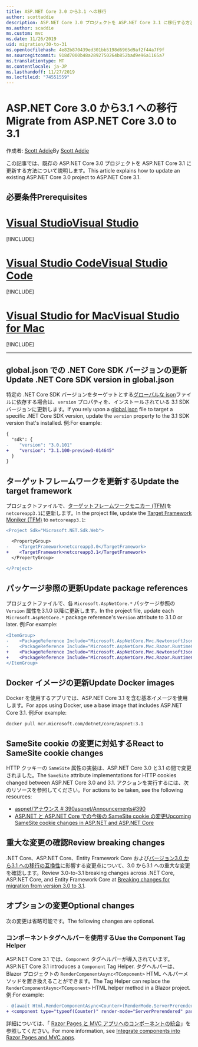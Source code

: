 ```yaml
---
title: ASP.NET Core 3.0 から3.1 への移行
author: scottaddie
description: ASP.NET Core 3.0 プロジェクトを ASP.NET Core 3.1 に移行する方法について説明します。
ms.author: scaddie
ms.custom: mvc
ms.date: 11/26/2019
uid: migration/30-to-31
ms.openlocfilehash: 4e82b870439ed301bb5198d6965d9af2f44a7f9f
ms.sourcegitcommit: 918d7000b48a2892750264b852bad9e96a1165a7
ms.translationtype: MT
ms.contentlocale: ja-JP
ms.lasthandoff: 11/27/2019
ms.locfileid: "74551559"
---
```

# <a name="migrate-from-aspnet-core-30-to-31"></a><span data-ttu-id="5bf3a-103">ASP.NET Core 3.0 から3.1 への移行</span><span class="sxs-lookup"><span data-stu-id="5bf3a-103">Migrate from ASP.NET Core 3.0 to 3.1</span></span>

<span data-ttu-id="5bf3a-104">作成者: [Scott Addie](https://github.com/scottaddie)</span><span class="sxs-lookup"><span data-stu-id="5bf3a-104">By [Scott Addie](https://github.com/scottaddie)</span></span>

<span data-ttu-id="5bf3a-105">この記事では、既存の ASP.NET Core 3.0 プロジェクトを ASP.NET Core 3.1 に更新する方法について説明します。</span><span class="sxs-lookup"><span data-stu-id="5bf3a-105">This article explains how to update an existing ASP.NET Core 3.0 project to ASP.NET Core 3.1.</span></span>

## <a name="prerequisites"></a><span data-ttu-id="5bf3a-106">必要条件</span><span class="sxs-lookup"><span data-stu-id="5bf3a-106">Prerequisites</span></span>

# <a name="visual-studiotabvisual-studio"></a>[<span data-ttu-id="5bf3a-107">Visual Studio</span><span class="sxs-lookup"><span data-stu-id="5bf3a-107">Visual Studio</span></span>](#tab/visual-studio)

[!INCLUDE[](~/includes/net-core-prereqs-vs-3.1.md)]

# <a name="visual-studio-codetabvisual-studio-code"></a>[<span data-ttu-id="5bf3a-108">Visual Studio Code</span><span class="sxs-lookup"><span data-stu-id="5bf3a-108">Visual Studio Code</span></span>](#tab/visual-studio-code)

[!INCLUDE[](~/includes/net-core-prereqs-vsc-3.1.md)]

# <a name="visual-studio-for-mactabvisual-studio-mac"></a>[<span data-ttu-id="5bf3a-109">Visual Studio for Mac</span><span class="sxs-lookup"><span data-stu-id="5bf3a-109">Visual Studio for Mac</span></span>](#tab/visual-studio-mac)

[!INCLUDE[](~/includes/net-core-prereqs-mac-3.1.md)]

---

## <a name="update-net-core-sdk-version-in-globaljson"></a><span data-ttu-id="5bf3a-110">global.json での .NET Core SDK バージョンの更新</span><span class="sxs-lookup"><span data-stu-id="5bf3a-110">Update .NET Core SDK version in global.json</span></span>

<span data-ttu-id="5bf3a-111">特定の .NET Core SDK バージョンをターゲットとする[グローバルな json](/dotnet/core/tools/global-json)ファイルに依存する場合は、`version` プロパティを、インストールされている 3.1 SDK バージョンに更新します。</span><span class="sxs-lookup"><span data-stu-id="5bf3a-111">If you rely upon a [global.json](/dotnet/core/tools/global-json) file to target a specific .NET Core SDK version, update the `version` property to the 3.1 SDK version that's installed.</span></span> <span data-ttu-id="5bf3a-112">例:</span><span class="sxs-lookup"><span data-stu-id="5bf3a-112">For example:</span></span>

```diff
{
  "sdk": {
-    "version": "3.0.101"
+    "version": "3.1.100-preview3-014645"
  }
}
```

## <a name="update-the-target-framework"></a><span data-ttu-id="5bf3a-113">ターゲットフレームワークを更新する</span><span class="sxs-lookup"><span data-stu-id="5bf3a-113">Update the target framework</span></span>

<span data-ttu-id="5bf3a-114">プロジェクトファイルで、[ターゲットフレームワークモニカー (TFM)](/dotnet/standard/frameworks)を `netcoreapp3.1`に更新します。</span><span class="sxs-lookup"><span data-stu-id="5bf3a-114">In the project file, update the [Target Framework Moniker (TFM)](/dotnet/standard/frameworks) to `netcoreapp3.1`:</span></span>

```diff
<Project Sdk="Microsoft.NET.Sdk.Web">

  <PropertyGroup>
-    <TargetFramework>netcoreapp3.0</TargetFramework>
+    <TargetFramework>netcoreapp3.1</TargetFramework>
  </PropertyGroup>

</Project>
```

## <a name="update-package-references"></a><span data-ttu-id="5bf3a-115">パッケージ参照の更新</span><span class="sxs-lookup"><span data-stu-id="5bf3a-115">Update package references</span></span>

<span data-ttu-id="5bf3a-116">プロジェクトファイルで、各 `Microsoft.AspNetCore.*` パッケージ参照の `Version` 属性を3.1.0 以降に更新します。</span><span class="sxs-lookup"><span data-stu-id="5bf3a-116">In the project file, update each `Microsoft.AspNetCore.*` package reference's `Version` attribute to 3.1.0 or later.</span></span> <span data-ttu-id="5bf3a-117">例:</span><span class="sxs-lookup"><span data-stu-id="5bf3a-117">For example:</span></span>

```diff
<ItemGroup>
-    <PackageReference Include="Microsoft.AspNetCore.Mvc.NewtonsoftJson" Version="3.0.0" />
-    <PackageReference Include="Microsoft.AspNetCore.Mvc.Razor.RuntimeCompilation" Version="3.0.0" Condition="'$(Configuration)' == 'Debug'" />
+    <PackageReference Include="Microsoft.AspNetCore.Mvc.NewtonsoftJson" Version="3.1.0-preview3.19555.2" />
+    <PackageReference Include="Microsoft.AspNetCore.Mvc.Razor.RuntimeCompilation" Version="3.1.0-preview3.19555.2" Condition="'$(Configuration)' == 'Debug'" />
</ItemGroup>
```

## <a name="update-docker-images"></a><span data-ttu-id="5bf3a-118">Docker イメージの更新</span><span class="sxs-lookup"><span data-stu-id="5bf3a-118">Update Docker images</span></span>

<span data-ttu-id="5bf3a-119">Docker を使用するアプリでは、ASP.NET Core 3.1 を含む基本イメージを使用します。</span><span class="sxs-lookup"><span data-stu-id="5bf3a-119">For apps using Docker, use a base image that includes ASP.NET Core 3.1.</span></span> <span data-ttu-id="5bf3a-120">例:</span><span class="sxs-lookup"><span data-stu-id="5bf3a-120">For example:</span></span>

```console
docker pull mcr.microsoft.com/dotnet/core/aspnet:3.1
```

## <a name="react-to-samesite-cookie-changes"></a><span data-ttu-id="5bf3a-121">SameSite cookie の変更に対処する</span><span class="sxs-lookup"><span data-stu-id="5bf3a-121">React to SameSite cookie changes</span></span>

<span data-ttu-id="5bf3a-122">HTTP クッキーの `SameSite` 属性の実装は、ASP.NET Core 3.0 と3.1 の間で変更されました。</span><span class="sxs-lookup"><span data-stu-id="5bf3a-122">The `SameSite` attribute implementations for HTTP cookies changed between ASP.NET Core 3.0 and 3.1.</span></span> <span data-ttu-id="5bf3a-123">アクションを実行するには、次のリソースを参照してください。</span><span class="sxs-lookup"><span data-stu-id="5bf3a-123">For actions to be taken, see the following resources:</span></span>

* [<span data-ttu-id="5bf3a-124">aspnet/アナウンス # 390</span><span class="sxs-lookup"><span data-stu-id="5bf3a-124">aspnet/Announcements#390</span></span>](https://github.com/aspnet/Announcements/issues/390)
* [<span data-ttu-id="5bf3a-125">ASP.NET と ASP.NET Core での今後の SameSite cookie の変更</span><span class="sxs-lookup"><span data-stu-id="5bf3a-125">Upcoming SameSite cookie changes in ASP.NET and ASP.NET Core</span></span>](https://devblogs.microsoft.com/aspnet/upcoming-samesite-cookie-changes-in-asp-net-and-asp-net-core/)

## <a name="review-breaking-changes"></a><span data-ttu-id="5bf3a-126">重大な変更の確認</span><span class="sxs-lookup"><span data-stu-id="5bf3a-126">Review breaking changes</span></span>

<span data-ttu-id="5bf3a-127">.NET Core、ASP.NET Core、Entity Framework Core および[バージョン3.0 から3.1 への移行の互換性](/dotnet/core/compatibility/3.0-3.1)に影響する変更点について、3.0 から3.1 への重大な変更を確認します。</span><span class="sxs-lookup"><span data-stu-id="5bf3a-127">Review 3.0-to-3.1 breaking changes across .NET Core, ASP.NET Core, and Entity Framework Core at [Breaking changes for migration from version 3.0 to 3.1](/dotnet/core/compatibility/3.0-3.1).</span></span>

## <a name="optional-changes"></a><span data-ttu-id="5bf3a-128">オプションの変更</span><span class="sxs-lookup"><span data-stu-id="5bf3a-128">Optional changes</span></span>

<span data-ttu-id="5bf3a-129">次の変更は省略可能です。</span><span class="sxs-lookup"><span data-stu-id="5bf3a-129">The following changes are optional.</span></span>

### <a name="use-the-component-tag-helper"></a><span data-ttu-id="5bf3a-130">コンポーネントタグヘルパーを使用する</span><span class="sxs-lookup"><span data-stu-id="5bf3a-130">Use the Component Tag Helper</span></span>

<span data-ttu-id="5bf3a-131">ASP.NET Core 3.1 では、`Component` タグヘルパーが導入されています。</span><span class="sxs-lookup"><span data-stu-id="5bf3a-131">ASP.NET Core 3.1 introduces a `Component` Tag Helper.</span></span> <span data-ttu-id="5bf3a-132">タグヘルパーは、Blazor プロジェクトの `RenderComponentAsync<TComponent>` HTML ヘルパーメソッドを置き換えることができます。</span><span class="sxs-lookup"><span data-stu-id="5bf3a-132">The Tag Helper can replace the `RenderComponentAsync<TComponent>` HTML helper method in a Blazor project.</span></span> <span data-ttu-id="5bf3a-133">例:</span><span class="sxs-lookup"><span data-stu-id="5bf3a-133">For example:</span></span>

```diff
- @(await Html.RenderComponentAsync<Counter>(RenderMode.ServerPrerendered, new { IncrementAmount = 10 }))
+ <component type="typeof(Counter)" render-mode="ServerPrerendered" param-IncrementAmount="10" />
```

<span data-ttu-id="5bf3a-134">詳細については、「 [Razor Pages と MVC アプリへのコンポーネントの統合](/aspnet/core/blazor/components?view=aspnetcore-3.1#integrate-components-into-razor-pages-and-mvc-apps)」を参照してください。</span><span class="sxs-lookup"><span data-stu-id="5bf3a-134">For more information, see [Integrate components into Razor Pages and MVC apps](/aspnet/core/blazor/components?view=aspnetcore-3.1#integrate-components-into-razor-pages-and-mvc-apps).</span></span>
